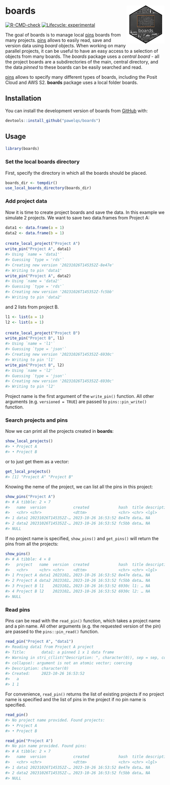 
<!-- README.md is generated from README.Rmd. Please edit that file -->

# boards <img src="man/figures/logo.png" align="right" height="120" />

<!-- badges: start -->

[![R-CMD-check](https://github.com/pawelqs/boards/actions/workflows/R-CMD-check.yaml/badge.svg)](https://github.com/pawelqs/boards/actions/workflows/R-CMD-check.yaml)
[![Lifecycle:
experimental](https://img.shields.io/badge/lifecycle-experimental-orange.svg)](https://lifecycle.r-lib.org/articles/stages.html#experimental)
<!-- badges: end -->

The goal of boards is to manage local [pins](https://pins.rstudio.com/)
boards from many projects. [pins](https://pins.rstudio.com/) allows to
easily read, save and version data using *board* objects. When working
on many parallel projects, it can be useful to have an easy access to a
selection of objects from many boards. The *boards* package uses a
*central board* - all the project boards are a subdirectories of the
main, central directory, and the data *pinned* to these boards can be
easily searched and read.

[pins](https://pins.rstudio.com/) allows to specify many different types
of boards, including the Posit Cloud and AWS S2. **boards** package uses
a local folder boards.

## Installation

You can install the development version of boards from
[GitHub](https://github.com/) with:

``` r
devtools::install_github("pawelqs/boards")
```

## Usage

``` r
library(boards)
```

### Set the local boards directory

First, specify the directory in which all the boards should be placed.

``` r
boards_dir <- tempdir()
use_local_boards_directory(boards_dir)
```

### Add project data

Now it is time to create project boards and save the data. In this
example we simulate 2 projects. We want to save two data.frames from
Project A:

``` r
data1 <- data.frame(a = 1)
data2 <- data.frame(b = 1)

create_local_project("Project A")
write_pin("Project A", data1)
#> Using `name = 'data1'`
#> Guessing `type = 'rds'`
#> Creating new version '20231026T145352Z-8e47e'
#> Writing to pin 'data1'
write_pin("Project A", data2)
#> Using `name = 'data2'`
#> Guessing `type = 'rds'`
#> Creating new version '20231026T145352Z-fc5bb'
#> Writing to pin 'data2'
```

and 2 lists from project B.

``` r
l1 <- list(a = 1)
l2 <- list(a = 1)

create_local_project("Project B")
write_pin("Project B", l1)
#> Using `name = 'l1'`
#> Guessing `type = 'json'`
#> Creating new version '20231026T145352Z-6930c'
#> Writing to pin 'l1'
write_pin("Project B", l2)
#> Using `name = 'l2'`
#> Guessing `type = 'json'`
#> Creating new version '20231026T145352Z-6930c'
#> Writing to pin 'l2'
```

Project name is the first argument of the `write_pin()` function. All
other arguments (e.g. `versioned = TRUE`) are passed to
`pins::pin_write()` function.

### Search projects and pins

Now we can print all the projects created in **boards**:

``` r
show_local_projects()
#> • Project A
#> • Project B
```

or to just get them as a vector:

``` r
get_local_projects()
#> [1] "Project A" "Project B"
```

Knowing the neme of the project, we can list all the pins in this
project:

``` r
show_pins("Project A")
#> # A tibble: 2 × 7
#>   name  version            created             hash  title description file_size
#>   <chr> <chr>              <dttm>              <chr> <chr> <lgl>       <fs::byt>
#> 1 data1 20231026T145352Z-… 2023-10-26 16:53:52 8e47e data… NA                108
#> 2 data2 20231026T145352Z-… 2023-10-26 16:53:52 fc5bb data… NA                108
#> NULL
```

If no project name is specified, `show_pins()` and `get_pins()` will
return the pins from all the projects:

``` r
show_pins()
#> # A tibble: 4 × 8
#>   project   name  version  created             hash  title description file_size
#>   <chr>     <chr> <chr>    <dttm>              <chr> <chr> <lgl>       <fs::byt>
#> 1 Project A data1 2023102… 2023-10-26 16:53:52 8e47e data… NA                108
#> 2 Project A data2 2023102… 2023-10-26 16:53:52 fc5bb data… NA                108
#> 3 Project B l1    2023102… 2023-10-26 16:53:52 6930c l1: … NA                  8
#> 4 Project B l2    2023102… 2023-10-26 16:53:52 6930c l2: … NA                  8
#> NULL
```

### Read pins

Pins can be read with the `read_pin()` function, which takes a project
name and a pin name. All other arguments (e.g. the requested version of
the pin) are passed to the `pins::pin_read()` function.

``` r
read_pin("Project A", "data1")
#> Reading data1 from Project A project
#> Title:       data1: a pinned 1 x 1 data frame
#> Warning in stri_c(list("Description: ", character(0)), sep = sep, collapse =
#> collapse): argument is not an atomic vector; coercing
#> Description: character(0)
#> Created:     2023-10-26 16:53:52
#>   a
#> 1 1
```

For convenience, `read_pin()` returns the list of existing projects if
no project name is specified and the list of pins in the project if no
pin name is specified.

``` r
read_pin()
#> No project name provided. Found projects:
#> • Project A
#> • Project B
```

``` r
read_pin("Project A")
#> No pin name provided. Found pins:
#> # A tibble: 2 × 7
#>   name  version            created             hash  title description file_size
#>   <chr> <chr>              <dttm>              <chr> <chr> <lgl>       <fs::byt>
#> 1 data1 20231026T145352Z-… 2023-10-26 16:53:52 8e47e data… NA                108
#> 2 data2 20231026T145352Z-… 2023-10-26 16:53:52 fc5bb data… NA                108
#> NULL
```
